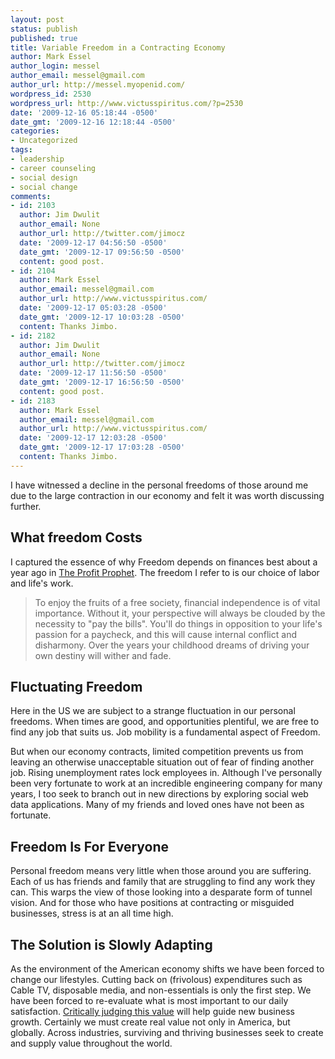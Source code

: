 ```yaml
---
layout: post
status: publish
published: true
title: Variable Freedom in a Contracting Economy
author: Mark Essel
author_login: messel
author_email: messel@gmail.com
author_url: http://messel.myopenid.com/
wordpress_id: 2530
wordpress_url: http://www.victusspiritus.com/?p=2530
date: '2009-12-16 05:18:44 -0500'
date_gmt: '2009-12-16 12:18:44 -0500'
categories:
- Uncategorized
tags:
- leadership
- career counseling
- social design
- social change
comments:
- id: 2103
  author: Jim Dwulit
  author_email: None
  author_url: http://twitter.com/jimocz
  date: '2009-12-17 04:56:50 -0500'
  date_gmt: '2009-12-17 09:56:50 -0500'
  content: good post.
- id: 2104
  author: Mark Essel
  author_email: messel@gmail.com
  author_url: http://www.victusspiritus.com/
  date: '2009-12-17 05:03:28 -0500'
  date_gmt: '2009-12-17 10:03:28 -0500'
  content: Thanks Jimbo.
- id: 2182
  author: Jim Dwulit
  author_email: None
  author_url: http://twitter.com/jimocz
  date: '2009-12-17 11:56:50 -0500'
  date_gmt: '2009-12-17 16:56:50 -0500'
  content: good post.
- id: 2183
  author: Mark Essel
  author_email: messel@gmail.com
  author_url: http://www.victusspiritus.com/
  date: '2009-12-17 12:03:28 -0500'
  date_gmt: '2009-12-17 17:03:28 -0500'
  content: Thanks Jimbo.
---
```

<p>I have witnessed a decline in the personal freedoms of those around me due to the large contraction in our economy and felt it was worth discussing further.</p>
<h2>What freedom Costs</h2>
<p>I captured the essence of why Freedom depends on finances best about a year ago in <a href="http://www.squidoo.com/money-love-1">The Profit Prophet</a>. The freedom I refer to is our choice of labor and life's work.</p>
<blockquote><p>
To enjoy the fruits of a free society, financial independence is of vital importance. Without it, your perspective will always be clouded by the necessity to "pay the bills". You'll do things in opposition to your life's passion for a paycheck, and this will cause internal conflict and disharmony. Over the years your childhood dreams of driving your own destiny will wither and fade.</p></blockquote>
<h2>Fluctuating Freedom</h2>
<p>Here in the US we are subject to a strange fluctuation in our personal freedoms. When times are good, and opportunities plentiful, we are free to find any job that suits us. Job mobility is a fundamental aspect of Freedom. </p>
<p>But when our economy contracts, limited competition prevents us from leaving an otherwise unacceptable situation out of fear of finding another job. Rising unemployment rates lock employees in. Although I've personally been very fortunate to work at an incredible engineering company for many years, I too seek to branch out in new directions by exploring social web data applications. Many of my friends and loved ones have not been as fortunate.</p>
<h2>Freedom Is For Everyone</h2>
<p>Personal freedom means very little when those around you are suffering. Each of us has friends and family that are struggling to find any work they can. This warps the view of those looking into a desparate form of tunnel vision. And for those who have positions at contracting or misguided businesses, stress is at an all time high.</p>
<h2>The Solution is Slowly Adapting</h2>
<p>As the environment of the American economy shifts we have been forced to change our lifestyles. Cutting back on (frivolous) expenditures such as Cable TV, disposable media, and non-essentials is only the first step. We have been forced to re-evaluate what is most important to our daily satisfaction. <a href="http://www.squidoo.com/smokeandmirrors">Critically judging this value</a> will help guide new business growth. Certainly we must create real value not only in America, but globally. Across industries, surviving and thriving businesses seek to create and supply value throughout the world. </p>
